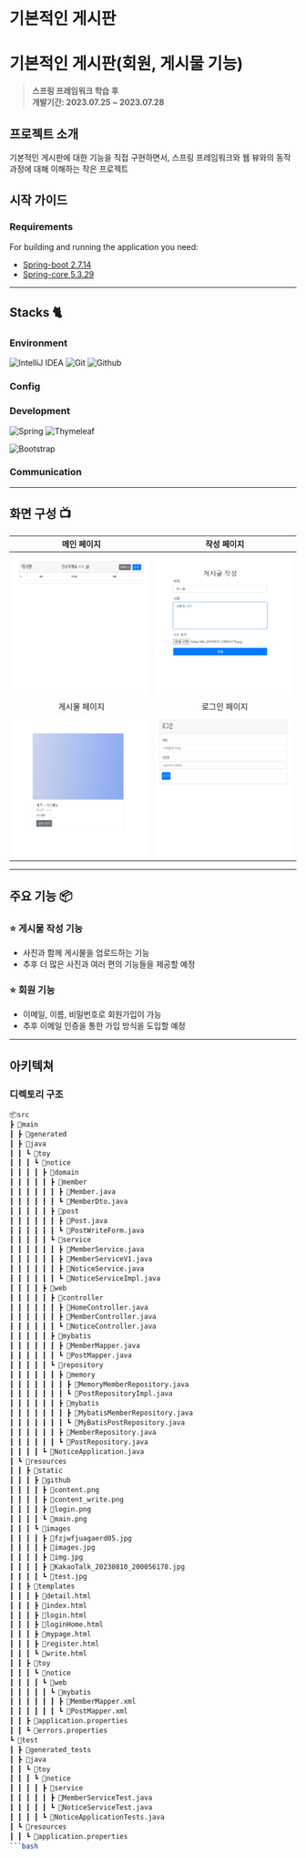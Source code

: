 ﻿# 기본적인 게시판

# 기본적인 게시판(회원, 게시물 기능)
> **스프링 프레임워크 학습 후** <br/> **개발기간: 2023.07.25 ~ 2023.07.28**

## 프로젝트 소개

기본적인 게시판에 대한 기능을 직접 구현하면서, 스프링 프레임워크와 웹 뷰와의 동작 과정에 대해 이해하는 작은 프로젝트

## 시작 가이드
### Requirements
For building and running the application you need:

- [Spring-boot 2.7.14](https://mvnrepository.com/artifact/org.springframework.boot/spring-boot/2.7.14)
- [Spring-core 5.3.29](https://mvnrepository.com/artifact/org.springframework/spring-core/5.3.29)


---

## Stacks 🐈

### Environment
![IntelliJ IDEA](https://img.shields.io/badge/IntelliJIDEA-000000.svg?style=for-the-badge&logo=intellij-idea&logoColor=white)
![Git](https://img.shields.io/badge/Git-F05032?style=for-the-badge&logo=Git&logoColor=white)
![Github](https://img.shields.io/badge/GitHub-181717?style=for-the-badge&logo=GitHub&logoColor=white)

### Config
<!-- ![npm](https://img.shields.io/badge/npm-CB3837?style=for-the-badge&logo=npm&logoColor=white)         -->

### Development
![Spring](https://img.shields.io/badge/spring-%236DB33F.svg?style=for-the-badge&logo=spring&logoColor=white)
![Thymeleaf](https://img.shields.io/badge/Thymeleaf-%23005C0F.svg?style=for-the-badge&logo=Thymeleaf&logoColor=white)
<!-- ![JavaScript](https://img.shields.io/badge/JavaScript-F7DF1E?style=for-the-badge&logo=Javascript&logoColor=white)
![React](https://img.shields.io/badge/React-20232A?style=for-the-badge&logo=react&logoColor=61DAFB)
![Strapi](https://img.shields.io/badge/Strapi-2F2E8B?style=for-the-badge&logo=Strapi&logoColor=white)
![Next.js](https://img.shields.io/badge/Next.js-000000?style=for-the-badge&logo=Next.js&logoColor=white) -->
![Bootstrap](https://img.shields.io/badge/Bootstrap-7952B3?style=for-the-badge&logo=Bootstrap&logoColor=white)

<!-- ![Material UI](https://img.shields.io/badge/Material%20UI-007FFF?style=for-the-badge&logo=MUI&logoColor=white) -->

### Communication
<!-- ![Slack](https://img.shields.io/badge/Slack-4A154B?style=for-the-badge&logo=Slack&logoColor=white)
![Notion](https://img.shields.io/badge/Notion-000000?style=for-the-badge&logo=Notion&logoColor=white)
![GoogleMeet](https://img.shields.io/badge/GoogleMeet-00897B?style=for-the-badge&logo=Google%20Meet&logoColor=white) -->

---
## 화면 구성 📺
|                                                                      메인 페이지                                                                       |                                                                         작성 페이지                                                                          |
|:-------------------------------------------------------------------------------------------------------------------------------------------------:|:-------------------------------------------------------------------------------------------------------------------------------------------------------:|
|  <img width="329" height="250" src="https://raw.githubusercontent.com/sonjiseokk/Basic_Notice/main/src/main/resources/static/github/main.png"/>   | <img width="329" height="250" src="https://raw.githubusercontent.com/sonjiseokk/Basic_Notice/main/src/main/resources/static/github/content_write.png"/> |  
|                                                                      게시물 페이지                                                                      |                                                                         로그인 페이지                                                                         |  
| <img width="329" height="250" src="https://raw.githubusercontent.com/sonjiseokk/Basic_Notice/main/src/main/resources/static/github/content.png"/> |     <img width="329" height="250" src="https://raw.githubusercontent.com/sonjiseokk/Basic_Notice/main/src/main/resources/static/github/login.png"/>     |

---
## 주요 기능 📦

### ⭐️ 게시물 작성 기능
- 사진과 함께 게시물을 업로드하는 기능
- 추후 더 많은 사진과 여러 편의 기능들을 제공할 예정

### ⭐️ 회원 기능
- 이메일, 이름, 비밀번호로 회원가입이 가능
- 추후 이메일 인증을 통한 가입 방식을 도입할 예정

---
## 아키텍쳐

### 디렉토리 구조
```bash
📦src
┣ 📂main
┃ ┣ 📂generated
┃ ┣ 📂java
┃ ┃ ┗ 📂toy
┃ ┃ ┃ ┗ 📂notice
┃ ┃ ┃ ┃ ┣ 📂domain
┃ ┃ ┃ ┃ ┃ ┣ 📂member
┃ ┃ ┃ ┃ ┃ ┃ ┣ 📜Member.java
┃ ┃ ┃ ┃ ┃ ┃ ┗ 📜MemberDto.java
┃ ┃ ┃ ┃ ┃ ┣ 📂post
┃ ┃ ┃ ┃ ┃ ┃ ┣ 📜Post.java
┃ ┃ ┃ ┃ ┃ ┃ ┗ 📜PostWriteForm.java
┃ ┃ ┃ ┃ ┃ ┗ 📂service
┃ ┃ ┃ ┃ ┃ ┃ ┣ 📜MemberService.java
┃ ┃ ┃ ┃ ┃ ┃ ┣ 📜MemberServiceV1.java
┃ ┃ ┃ ┃ ┃ ┃ ┣ 📜NoticeService.java
┃ ┃ ┃ ┃ ┃ ┃ ┗ 📜NoticeServiceImpl.java
┃ ┃ ┃ ┃ ┣ 📂web
┃ ┃ ┃ ┃ ┃ ┣ 📂controller
┃ ┃ ┃ ┃ ┃ ┃ ┣ 📜HomeController.java
┃ ┃ ┃ ┃ ┃ ┃ ┣ 📜MemberController.java
┃ ┃ ┃ ┃ ┃ ┃ ┗ 📜NoticeController.java
┃ ┃ ┃ ┃ ┃ ┣ 📂mybatis
┃ ┃ ┃ ┃ ┃ ┃ ┣ 📜MemberMapper.java
┃ ┃ ┃ ┃ ┃ ┃ ┗ 📜PostMapper.java
┃ ┃ ┃ ┃ ┃ ┗ 📂repository
┃ ┃ ┃ ┃ ┃ ┃ ┣ 📂memory
┃ ┃ ┃ ┃ ┃ ┃ ┃ ┣ 📜MemoryMemberRepository.java
┃ ┃ ┃ ┃ ┃ ┃ ┃ ┗ 📜PostRepositoryImpl.java
┃ ┃ ┃ ┃ ┃ ┃ ┣ 📂mybatis
┃ ┃ ┃ ┃ ┃ ┃ ┃ ┣ 📜MybatisMemberRepository.java
┃ ┃ ┃ ┃ ┃ ┃ ┃ ┗ 📜MyBatisPostRepository.java
┃ ┃ ┃ ┃ ┃ ┃ ┣ 📜MemberRepository.java
┃ ┃ ┃ ┃ ┃ ┃ ┗ 📜PostRepository.java
┃ ┃ ┃ ┃ ┗ 📜NoticeApplication.java
┃ ┗ 📂resources
┃ ┃ ┣ 📂static
┃ ┃ ┃ ┣ 📂github
┃ ┃ ┃ ┃ ┣ 📜content.png
┃ ┃ ┃ ┃ ┣ 📜content_write.png
┃ ┃ ┃ ┃ ┣ 📜login.png
┃ ┃ ┃ ┃ ┗ 📜main.png
┃ ┃ ┃ ┗ 📂images
┃ ┃ ┃ ┃ ┣ 📜fzjwfjuagaerd05.jpg
┃ ┃ ┃ ┃ ┣ 📜images.jpg
┃ ┃ ┃ ┃ ┣ 📜img.jpg
┃ ┃ ┃ ┃ ┣ 📜KakaoTalk_20230810_200056178.jpg
┃ ┃ ┃ ┃ ┗ 📜test.jpg
┃ ┃ ┣ 📂templates
┃ ┃ ┃ ┣ 📜detail.html
┃ ┃ ┃ ┣ 📜index.html
┃ ┃ ┃ ┣ 📜login.html
┃ ┃ ┃ ┣ 📜loginHome.html
┃ ┃ ┃ ┣ 📜mypage.html
┃ ┃ ┃ ┣ 📜register.html
┃ ┃ ┃ ┗ 📜write.html
┃ ┃ ┣ 📂toy
┃ ┃ ┃ ┗ 📂notice
┃ ┃ ┃ ┃ ┗ 📂web
┃ ┃ ┃ ┃ ┃ ┗ 📂mybatis
┃ ┃ ┃ ┃ ┃ ┃ ┣ 📜MemberMapper.xml
┃ ┃ ┃ ┃ ┃ ┃ ┗ 📜PostMapper.xml
┃ ┃ ┣ 📜application.properties
┃ ┃ ┗ 📜errors.properties
┗ 📂test
┃ ┣ 📂generated_tests
┃ ┣ 📂java
┃ ┃ ┗ 📂toy
┃ ┃ ┃ ┗ 📂notice
┃ ┃ ┃ ┃ ┣ 📂service
┃ ┃ ┃ ┃ ┃ ┣ 📜MemberServiceTest.java
┃ ┃ ┃ ┃ ┃ ┗ 📜NoticeServiceTest.java
┃ ┃ ┃ ┃ ┗ 📜NoticeApplicationTests.java
┃ ┗ 📂resources
┃ ┃ ┗ 📜application.properties
```bash
